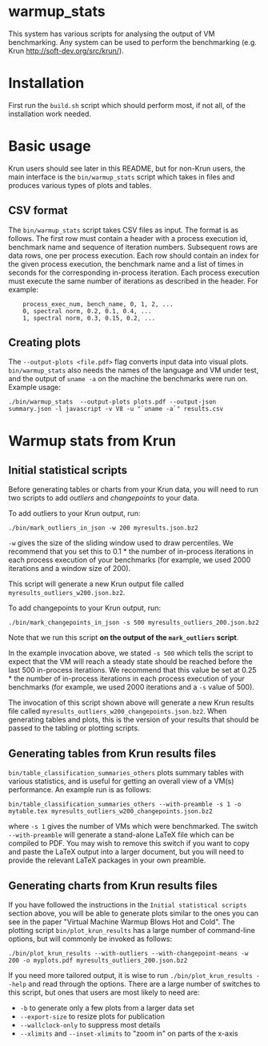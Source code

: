 # warmup_stats

This system has various scripts for analysing the output of VM benchmarking. Any
system can be used to perform the benchmarking (e.g. Krun
http://soft-dev.org/src/krun/).


# Installation

First run the `build.sh` script which should perform most, if not all, of the
installation work needed.


# Basic usage

Krun users should see later in this README, but for non-Krun users, the main
interface is the `bin/warmup_stats` script which takes in files and produces
various types of plots and tables.

## CSV format

The `bin/warmup_stats` script takes CSV files as input. The format is as
follows. The first row must contain a header with a process execution id,
benchmark name and sequence of iteration numbers. Subsequent rows are data rows,
one per process execution. Each row should contain an index for the given
process execution, the benchmark name and a list of times in seconds for the
corresponding in-process iteration. Each process execution must execute the same
number of iterations as described in the header. For example:

```
    process_exec_num, bench_name, 0, 1, 2, ...
    0, spectral norm, 0.2, 0.1, 0.4, ...
    1, spectral norm, 0.3, 0.15, 0.2, ...
```


## Creating plots

The `--output-plots <file.pdf>` flag converts input data into visual plots.
`bin/warmup_stats` also needs the names of the language and VM under test, and
the output of `uname -a` on the machine the benchmarks were run on. Example
usage:

```
./bin/warmup_stats  --output-plots plots.pdf --output-json summary.json -l javascript -v V8 -u "`uname -a`" results.csv
```


# Warmup stats from Krun

## Initial statistical scripts

Before generating tables or charts from your Krun data, you will need to run two
scripts to add *outliers* and *changepoints* to your data.

To add outliers to your Krun output, run:

```
./bin/mark_outliers_in_json -w 200 myresults.json.bz2
```

`-w` gives the size of the sliding window used to draw percentiles. We recommend
that you set this to 0.1 * the number of in-process iterations in each process
execution of your benchmarks (for example, we used 2000 iterations and a window
size of 200).

This script will generate a new Krun output file called
`myresults_outliers_w200.json.bz2`.

To add changepoints to your Krun output, run:

```
./bin/mark_changepoints_in_json -s 500 myresults_outliers_200.json.bz2
```

Note that we run this script **on the output of the `mark_outliers` script**.

In the example invocation above, we stated `-s 500` which tells the script to
expect that the VM will reach a steady state should be reached before the last
500 in-process iterations. We recommend that this value be set at 0.25 * the
number of in-process iterations in each process execution of your benchmarks
(for example, we used 2000 iterations and a `-s` value of 500).

The invocation of this script shown above will generate a new Krun results file
called `myresults_outliers_w200_changepoints.json.bz2`. When generating tables
and plots, this is the version of your results that should be passed to the
tabling or plotting scripts.


## Generating tables from Krun results files

`bin/table_classification_summaries_others` plots summary tables with various
statistics, and is useful for getting an overall view of a VM(s) performance.
An example run is as follows:

```
bin/table_classification_summaries_others --with-preamble -s 1 -o mytable.tex myresults_outliers_w200_changepoints.json.bz2
```

where `-s 1` gives the number of VMs which were benchmarked. The switch
`--with-preamble` will generate a stand-alone LaTeX file which can be compiled
to PDF. You may wish to remove this switch if you want to copy and paste the
LaTeX output into a larger document, but you will need to provide the relevant
LaTeX packages in your own preamble.


## Generating charts from Krun results files

If you have followed the instructions in the `Initial statistical scripts`
section above, you will be able to generate plots similar to the ones you can
see in the paper "Virtual Machine Warmup Blows Hot and Cold". The plotting
script `bin/plot_krun_results` has a large number of command-line options, but
will commonly be invoked as follows:

```
./bin/plot_krun_results --with-outliers --with-changepoint-means -w 200 -o myplots.pdf myresults_outliers_200.json.bz2
```

If you need more tailored output, it is wise to run
`./bin/plot_krun_results --help` and read through the options. There are a large
number of switches to this script, but ones that users are most likely to need
are:

  * `-b` to generate only a few plots from a larger data set
  * `--export-size` to resize plots for publication
  * `--wallclock-only` to suppress most details
  * `--xlimits` and `--inset-xlimits` to "zoom in" on parts of the x-axis

